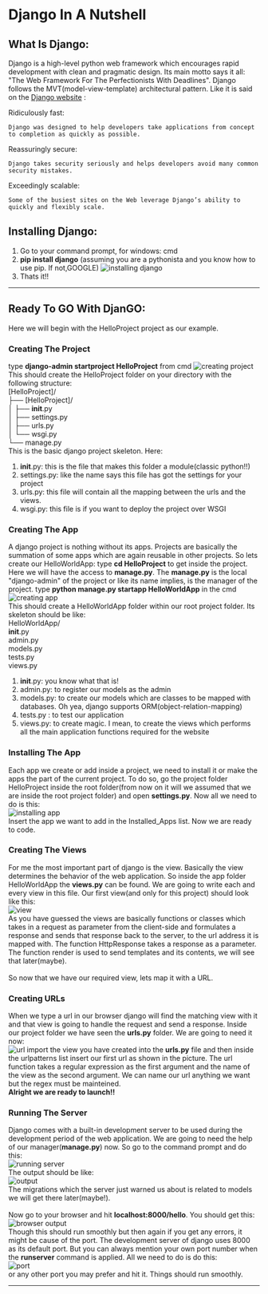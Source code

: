 # **Django In A Nutshell**

## **What Is Django:**
Django is a high-level python web framework which encourages rapid development with clean and pragmatic
design. Its main motto says it all: "The Web Framework For The Perfectionists With Deadlines". Django follows
the MVT(model-view-template) architectural pattern. Like it is said on the [Django website](https://www.djangoproject.com/) :
<br>

Ridiculously fast:

    Django was designed to help developers take applications from concept to completion as quickly as possible.
Reassuringly secure:

    Django takes security seriously and helps developers avoid many common security mistakes.
Exceedingly scalable:

    Some of the busiest sites on the Web leverage Django’s ability to quickly and flexibly scale.



## **Installing Django:**
1. Go to your command prompt, for windows: cmd
1. **pip install django** (assuming you are a pythonista and you know how to use pip. If not,GOOGLE)
![installing django](https://github.com/Anondo/Django/blob/master/img/install.png)
1. Thats it!!
<hr>

## **Ready To GO With DjanGO:**
Here we will begin with the HelloProject project as our example.
### **Creating The Project**
type **django-admin startproject HelloProject** from cmd
![creating project](https://github.com/Anondo/Django/blob/master/img/project.png)<br>
This should create the HelloProject folder on your directory with the following structure:<br>
[HelloProject]/<br>
├── [HelloProject]/<br>
│   ├── __init__.py<br>
│   ├── settings.py<br>
│   ├── urls.py<br>
│   └── wsgi.py<br>
└── manage.py<br>
This is the basic django project skeleton. Here:
1. __init__.py: this is the file that makes this folder a module(classic python!!)
1. settings.py: like the name says this file has got the settings for your project
1. urls.py: this file will contain all the mapping between the urls and the views.
1. wsgi.py: this file is if you want to deploy the project over WSGI
### **Creating The App**
A django project is nothing without its apps. Projects are basically the summation of
some apps which are again reusable in other projects. So lets create our HelloWorldApp:
type **cd HelloProject** to get inside the project. Here we will have the access to
**manage.py**. The **manage.py** is the local "django-admin" of the project or like its name
implies, is the manager of the project.
type **python manage.py startapp HelloWorldApp** in the cmd
![creating app](https://github.com/Anondo/Django/blob/master/img/app.png)<br>
This should create a HelloWorldApp folder within our root project folder. Its skeleton should be like:<br>
HelloWorldApp/<br>
 __init__.py<br>
 admin.py<br>
  models.py<br>
 tests.py<br>
 views.py<br>
1. __init__.py: you know what that is!
1. admin.py: to register our models as the admin
1. models.py: to create our models which are classes to be mapped with databases. Oh yea, django supports ORM(object-relation-mapping)
1. tests.py : to test our application
1. views.py: to create magic. I mean, to create the views which performs all the main application functions required for the website

### **Installing The App**
Each app we create or add inside a project, we need to install it or make the apps the part
of the current project. To do so, go the project folder HelloProject inside the root folder(from
now on it will we assumed that we are inside the root project folder) and open **settings.py**. Now all
we need to do is this:<br>
![installing app](https://github.com/Anondo/Django/blob/master/img/appInstall.png)<br>
Insert the app we want to add in the Installed_Apps list. Now we are ready to code.

### **Creating The Views**
For me the most important part of django is the view. Basically the view determines the behavior of the
web application. So inside the app folder HelloWorldApp the **views.py** can be found. We are going to write each
and every view in this file. Our first view(and only for this project) should look like this:<br>
![view](https://github.com/Anondo/Django/blob/master/img/view.png)<br>
As you have guessed the views are basically functions or classes which takes in a request as parameter from the client-side
and formulates a response and sends that response back to the server, to the url address it is mapped with. The function HttpResponse
takes a response as a parameter. The function render is used to send templates and its contents, we will see that later(maybe).<br><br>
So now that we have our required view, lets map it with a URL.

### **Creating URLs**
When we type a url in our browser django will find the matching view with it and that view is going to handle the request
and send a response. Inside our project folder we have seen the **urls.py** folder. We are going to need it now:<br>
![url](https://github.com/Anondo/Django/blob/master/img/url.png)
import the view you have created into the **urls.py** file and then inside the urlpatterns list insert our
first url  as shown in the picture. The url function takes a regular expression as the first argument and the name of the view
as the second argument. We can name our url anything we want but the regex must be mainteined. <br>
**Alright we are ready to launch!!**

### **Running The Server**
Django comes with a built-in development server to be used during the development period of the web application.
We are going to need the help of our manager(**manage.py**) now. So go to the command prompt and do this:<br>
![running server](https://github.com/Anondo/Django/blob/master/img/server.png)<br>
The output should be like:<br>
![output](https://github.com/Anondo/Django/blob/master/img/output.png)<br>
The migrations which the server just warned us about is related to models we will get there later(maybe!).<br><br>
Now go to your browser and hit **localhost:8000/hello**. You should get this:<br>
![browser output](https://github.com/Anondo/Django/blob/master/img/browserOutput.png)<br>
Though this should run smoothly but then again if you get any errors, it might be cause of the port. The development server
of django uses 8000 as its default port. But you can always mention your own port number when the **runserver** command is applied.
All we need to do is do this:<br>
![port](https://github.com/Anondo/Django/blob/master/img/port.png)<br>
or any other port you may prefer and hit it. Things should run smoothly.
<hr>
